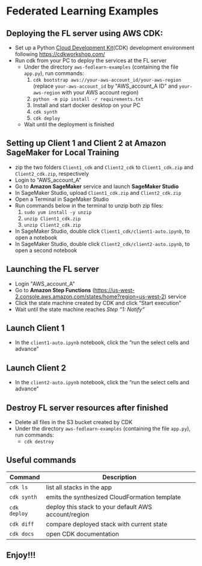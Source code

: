 # Federated Learning Examples
## Deploying the FL server using AWS CDK:
* Set up a Python [Cloud Development Kit](https://aws.amazon.com/cdk/)(CDK) development environment following https://cdkworkshop.com/
* Run cdk from your PC to deploy the services at the FL server
    * Under the directory `aws-fedlearn-examples` (containing the file `app.py`), run commands:
        1. `cdk bootstrap aws://your-aws-account_id/your-aws-region` (replace `your-aws-account_id` by "AWS_account_A ID" and `your-aws-region` with your AWS account region)
        2. `python -m pip install -r requirements.txt`
        3. Install and start docker desktop on your PC 
        4. `cdk synth`
        5. `cdk deploy`
    * Wait until the deployment is finished
        

## Setting up Client 1 and Client 2 at Amazon SageMaker for Local Training
* zip the two folders `Client1_cdk` and `Client2_cdk` to `Client1_cdk.zip` and `Client2_cdk.zip`, respectively
* Login to "AWS_account_A"
* Go to **Amazon SageMaker** service and launch **SageMaker Studio**
* In SageMaker Studio, upload `Client1_cdk.zip` and `Client2_cdk.zip`
* Open a Terminal in SageMaker Studio
* Run commands below in the terminal to unzip both zip files:
    1. `sudo yum install -y unzip`
    2. `unzip Client1_cdk.zip`
    3. `unzip Client2_cdk.zip`
* In SageMaker Studio, double click  `Client1_cdk/client1-auto.ipynb`, to open a notebook
* In SageMaker Studio, double click  `Client2_cdk/client2-auto.ipynb`, to open a second notebook

## Launching the FL server
* Login "AWS_account_A"
* Go to **Amazon Step Functions** (https://us-west-2.console.aws.amazon.com/states/home?region=us-west-2) service
* Click the state machine created by CDK and click “Start execution”
* Wait until the state machine reaches *Step “1: Notify“*

## Launch Client 1
* In the `client1-auto.ipynb` notebook, click the “run the select cells and advance”

## Launch Client 2
* In the `client2-auto.ipynb` notebook, click the “run the select cells and advance”

## Destroy FL server resources after finished
* Delete all files in the S3 bucket created by CDK
* Under the directory `aws-fedlearn-examples` (containing the file `app.py`), run commands:
    * `cdk destroy`

## Useful commands
| Command | Description |
| ------- | ------- |
| `cdk ls` | list all stacks in the app |
| `cdk synth` | emits the synthesized CloudFormation template |
| `cdk deploy` | deploy this stack to your default AWS account/region |
| `cdk diff` | compare deployed stack with current state |
| `cdk docs` | open CDK documentation |

## Enjoy!!!
